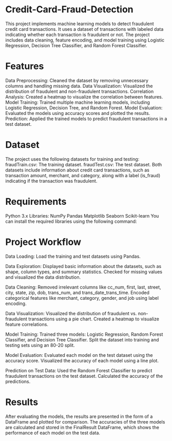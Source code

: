 # Credit-Card-Fraud-Detection

This project implements machine learning models to detect fraudulent credit card transactions. It uses a dataset of transactions with labeled data indicating whether each transaction is fraudulent or not. The project includes data cleaning, feature encoding, and model training using Logistic Regression, Decision Tree Classifier, and Random Forest Classifier.

# Features
Data Preprocessing: Cleaned the dataset by removing unnecessary columns and handling missing data.
Data Visualization: Visualized the distribution of fraudulent and non-fraudulent transactions.
Correlation Analysis: Created a heatmap to visualize the correlation between features.
Model Training: Trained multiple machine learning models, including Logistic Regression, Decision Tree, and Random Forest.
Model Evaluation: Evaluated the models using accuracy scores and plotted the results.
Prediction: Applied the trained models to predict fraudulent transactions in a test dataset.

# Dataset
The project uses the following datasets for training and testing:
fraudTrain.csv: The training dataset.
fraudTest.csv: The test dataset.
Both datasets include information about credit card transactions, such as transaction amount, merchant, and category, along with a label (is_fraud) indicating if the transaction was fraudulent.

# Requirements
Python 3.x
Libraries:
NumPy
Pandas
Matplotlib
Seaborn
Scikit-learn
You can install the required libraries using the following command:

# Project Workflow
Data Loading:
Load the training and test datasets using Pandas.

Data Exploration:
Displayed basic information about the datasets, such as shape, column types, and summary statistics.
Checked for missing values and visualized the data distribution.

Data Cleaning:
Removed irrelevant columns like cc_num, first, last, street, city, state, zip, dob, trans_num, and trans_date_trans_time.
Encoded categorical features like merchant, category, gender, and job using label encoding.

Data Visualization:
Visualized the distribution of fraudulent vs. non-fraudulent transactions using a pie chart.
Created a heatmap to visualize feature correlations.

Model Training:
Trained three models: Logistic Regression, Random Forest Classifier, and Decision Tree Classifier.
Split the dataset into training and testing sets using an 80-20 split.

Model Evaluation:
Evaluated each model on the test dataset using the accuracy score.
Visualized the accuracy of each model using a line plot.

Prediction on Test Data:
Used the Random Forest Classifier to predict fraudulent transactions on the test dataset.
Calculated the accuracy of the predictions.

# Results
After evaluating the models, the results are presented in the form of a DataFrame and plotted for comparison. The accuracies of the three models are calculated and stored in the FinalResult DataFrame, which shows the performance of each model on the test data.

